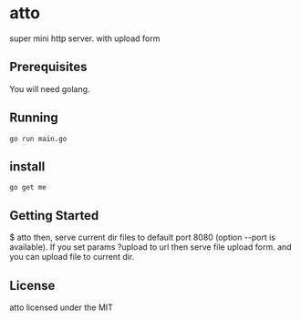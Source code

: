 # atto

super mini http server. with upload form

## Prerequisites

You will need golang.

## Running

    go run main.go

## install

    go get me

## Getting Started

   $ atto
   then, serve current dir files to default port 8080 (option --port is available).
   If you set params ?upload to url then serve file upload form. and you can upload file
   to current dir.

## License

atto licensed under the MIT



